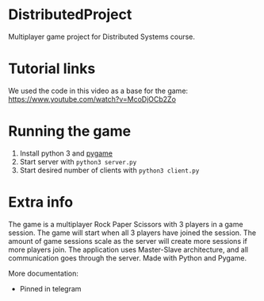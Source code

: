 # DistributedProject
Multiplayer game project for Distributed Systems course.

# Tutorial links
We used the code in this video as a base for the game: https://www.youtube.com/watch?v=McoDjOCb2Zo

# Running the game

1. Install python 3 and [pygame](https://www.pygame.org/)
1. Start server with `python3 server.py`
1. Start desired number of clients with `python3 client.py`

# Extra info

The game is a multiplayer Rock Paper Scissors with 3 players in a game session. The game will start when all 3 players have joined the session. The amount of game sessions scale as the server will create more sessions if more players join. The application uses Master-Slave architecture, and all communication goes through the server. Made with Python and Pygame.

More documentation:
* Pinned in telegram





